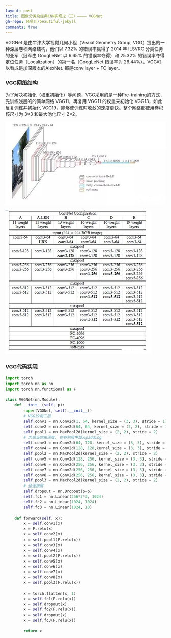 ```yaml
---
layout: post
title: 图像分类及经典CNN实现之（三）———— VGGNet
gh-repo: 吕昊佳/beautiful-jekyll
comments: true
---
```


 VGGNet 是由牛津大学视觉几何小组（Visual Geometry Group, VGG）提出的一种深层卷积网络结构，他们以 7.32% 的错误率赢得了 2014 年 ILSVRC 分类任务的亚军（冠军由 GoogLeNet 以 6.65% 的错误率夺得）和 25.32% 的错误率夺得定位任务（Localization）的第一名（GoogLeNet 错误率为 26.44%）。VGG可以看成是加深版本的AlexNet. 都是conv layer + FC layer。

### VGG网络结构
为了解决初始化（权重初始化）等问题，VGG采用的是一种Pre-training的方式，先训练浅层的的简单网络 VGG11，再复用 VGG11 的权重来初始化 VGG13，如此反复训练并初始化 VGG19，能够使训练时收敛的速度更快。整个网络都使用卷积核尺寸为 3×3 和最大池化尺寸 2×2。

![Crepe](/assets/img/VGG网络结构1.png)

![Crepe](/assets/img/VGG网络结构2.png)


### VGG代码实现
```python
import torch
import torch.nn as nn
import torch.nn.functional as F

class VGGNet(nn.Module):
    def __init__(self, p):
        super(VGGNet, self).__init__()
        # VGG19前三层
        self.conv1 = nn.Conv2d(1, 64, kernel_size = (3, 3), stride = 1)
        self.conv2 = nn.Conv2d(64, 64, kernel_size = (2, 2), stride = 1)
        self.pool1 = nn.MaxPool2d(kernel_size = (2, 2), stride = 2)
        # 为保证网络深度, 在卷积层中加入padding
        self.conv3 = nn.Conv2d(64, 128, kernel_size = (3, 3), stride = 1, padding = 1)
        self.conv4 = nn.Conv2d(128, 128,kernel_size = (3, 3), stride = 1, padding = 1)
        self.pool2 = nn.MaxPool2d(kernel_size = (2, 2), stride = 2)
        self.conv5 = nn.Conv2d(128, 256, kernel_size = (3, 3), stride = 1, padding = 1)
        self.conv6 = nn.Conv2d(256, 256, kernel_size = (3, 3), stride = 1, padding = 1)
        self.conv7 = nn.Conv2d(256, 256, kernel_size = (3, 3), stride = 1, padding = 1)
        self.conv8 = nn.Conv2d(256, 256, kernel_size = (3, 3), stride = 1, padding = 1)
        self.pool3 = nn.MaxPool2d(kernel_size = (2, 2), stride = 2)
        # 全连接层
        self.dropout = nn.Dropout(p=p)
        self.fc1 = nn.Linear(256*3*3, 1024)
        self.fc2 = nn.Linear(1024, 1024)
        self.fc3 = nn.Linear(1024, 10)

    def forward(self, x):
        x = self.conv1(x)
        x = F.relu(x)
        x = self.conv2(x)
        x = self.pool1(F.relu(x))
        x = self.conv3(x)
        x = self.conv4(x)
        x = self.pool2(F.relu(x))
        x = self.conv5(x)
        x = self.conv6(x)
        x = self.conv7(x)
        x = self.conv8(x)
        x = self.pool3(F.relu(x))

        x = torch.flatten(x, 1)
        x = self.fc1(F.relu(x))
        x = self.dropout(x)
        x = self.fc2(F.relu(x))
        x = self.dropout(x)
        x = self.fc3(F.relu(x))

        return x
```
